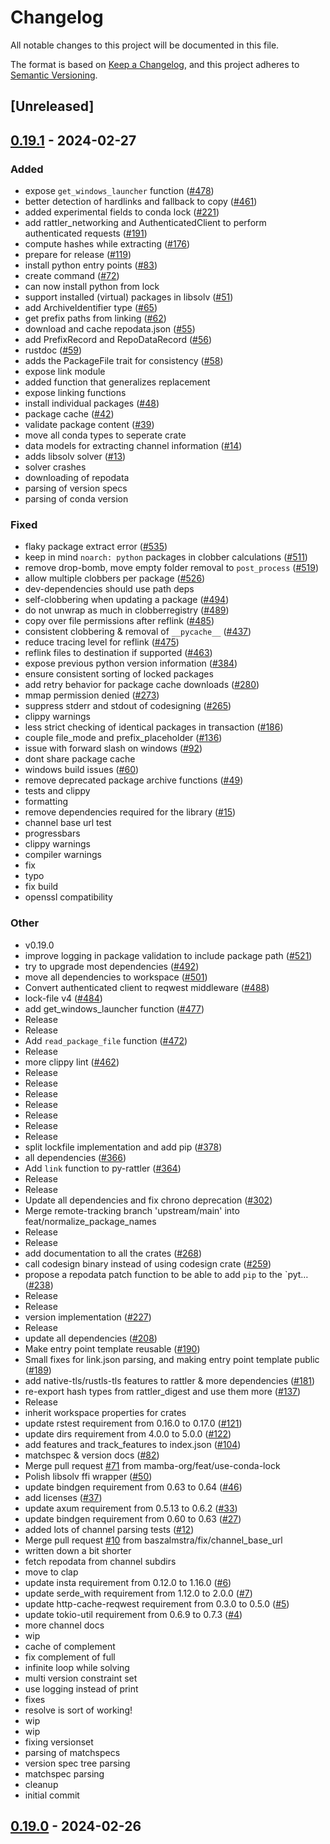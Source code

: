 # Changelog
All notable changes to this project will be documented in this file.

The format is based on [Keep a Changelog](https://keepachangelog.com/en/1.0.0/),
and this project adheres to [Semantic Versioning](https://semver.org/spec/v2.0.0.html).

## [Unreleased]

## [0.19.1](https://github.com/Wackyator/rattler/compare/rattler-v0.19.0...rattler-v0.19.1) - 2024-02-27

### Added
- expose `get_windows_launcher` function ([#478](https://github.com/Wackyator/rattler/pull/478))
- better detection of hardlinks and fallback to copy ([#461](https://github.com/Wackyator/rattler/pull/461))
- added experimental fields to conda lock ([#221](https://github.com/Wackyator/rattler/pull/221))
- add rattler_networking and AuthenticatedClient to perform authenticated requests ([#191](https://github.com/Wackyator/rattler/pull/191))
- compute hashes while extracting ([#176](https://github.com/Wackyator/rattler/pull/176))
- prepare for release ([#119](https://github.com/Wackyator/rattler/pull/119))
- install python entry points ([#83](https://github.com/Wackyator/rattler/pull/83))
- create command ([#72](https://github.com/Wackyator/rattler/pull/72))
- can now install python from lock
- support installed (virtual) packages in libsolv ([#51](https://github.com/Wackyator/rattler/pull/51))
- add ArchiveIdentifier type ([#65](https://github.com/Wackyator/rattler/pull/65))
- get prefix paths from linking ([#62](https://github.com/Wackyator/rattler/pull/62))
- download and cache repodata.json ([#55](https://github.com/Wackyator/rattler/pull/55))
- add PrefixRecord and RepoDataRecord ([#56](https://github.com/Wackyator/rattler/pull/56))
- rustdoc ([#59](https://github.com/Wackyator/rattler/pull/59))
- adds the PackageFile trait for consistency ([#58](https://github.com/Wackyator/rattler/pull/58))
- expose link module
- added function that generalizes replacement
- expose linking functions
- install individual packages ([#48](https://github.com/Wackyator/rattler/pull/48))
- package cache ([#42](https://github.com/Wackyator/rattler/pull/42))
- validate package content ([#39](https://github.com/Wackyator/rattler/pull/39))
- move all conda types to seperate crate
- data models for extracting channel information ([#14](https://github.com/Wackyator/rattler/pull/14))
- adds libsolv solver ([#13](https://github.com/Wackyator/rattler/pull/13))
- solver crashes
- downloading of repodata
- parsing of version specs
- parsing of conda version

### Fixed
- flaky package extract error ([#535](https://github.com/Wackyator/rattler/pull/535))
- keep in mind `noarch: python` packages in clobber calculations ([#511](https://github.com/Wackyator/rattler/pull/511))
- remove drop-bomb, move empty folder removal to `post_process` ([#519](https://github.com/Wackyator/rattler/pull/519))
- allow multiple clobbers per package ([#526](https://github.com/Wackyator/rattler/pull/526))
- dev-dependencies should use path deps
- self-clobbering when updating a package ([#494](https://github.com/Wackyator/rattler/pull/494))
- do not unwrap as much in clobberregistry ([#489](https://github.com/Wackyator/rattler/pull/489))
- copy over file permissions after reflink ([#485](https://github.com/Wackyator/rattler/pull/485))
- consistent clobbering & removal of `__pycache__` ([#437](https://github.com/Wackyator/rattler/pull/437))
- reduce tracing level for reflink ([#475](https://github.com/Wackyator/rattler/pull/475))
- reflink files to destination if supported ([#463](https://github.com/Wackyator/rattler/pull/463))
- expose previous python version information ([#384](https://github.com/Wackyator/rattler/pull/384))
- ensure consistent sorting of locked packages
- add retry behavior for package cache downloads ([#280](https://github.com/Wackyator/rattler/pull/280))
- mmap permission denied ([#273](https://github.com/Wackyator/rattler/pull/273))
- suppress stderr and stdout of codesigning ([#265](https://github.com/Wackyator/rattler/pull/265))
- clippy warnings
- less strict checking of identical packages in transaction ([#186](https://github.com/Wackyator/rattler/pull/186))
- couple file_mode and prefix_placeholder ([#136](https://github.com/Wackyator/rattler/pull/136))
- issue with forward slash on windows ([#92](https://github.com/Wackyator/rattler/pull/92))
- dont share package cache
- windows build issues ([#60](https://github.com/Wackyator/rattler/pull/60))
- remove deprecated package archive functions ([#49](https://github.com/Wackyator/rattler/pull/49))
- tests and clippy
- formatting
- remove dependencies required for the library ([#15](https://github.com/Wackyator/rattler/pull/15))
- channel base url test
- progressbars
- clippy warnings
- compiler warnings
- fix
- typo
- fix build
- openssl compatibility

### Other
- v0.19.0
- improve logging in package validation to include package path ([#521](https://github.com/Wackyator/rattler/pull/521))
- try to upgrade most dependencies ([#492](https://github.com/Wackyator/rattler/pull/492))
- move all dependencies to workspace ([#501](https://github.com/Wackyator/rattler/pull/501))
- Convert authenticated client to reqwest middleware ([#488](https://github.com/Wackyator/rattler/pull/488))
- lock-file v4 ([#484](https://github.com/Wackyator/rattler/pull/484))
- add get_windows_launcher function ([#477](https://github.com/Wackyator/rattler/pull/477))
- Release
- Release
- Add `read_package_file` function ([#472](https://github.com/Wackyator/rattler/pull/472))
- Release
- more clippy lint ([#462](https://github.com/Wackyator/rattler/pull/462))
- Release
- Release
- Release
- Release
- Release
- Release
- Release
- split lockfile implementation and add pip ([#378](https://github.com/Wackyator/rattler/pull/378))
- all dependencies ([#366](https://github.com/Wackyator/rattler/pull/366))
- Add `link` function to py-rattler ([#364](https://github.com/Wackyator/rattler/pull/364))
- Release
- Release
- Update all dependencies and fix chrono deprecation ([#302](https://github.com/Wackyator/rattler/pull/302))
- Merge remote-tracking branch 'upstream/main' into feat/normalize_package_names
- Release
- Release
- add documentation to all the crates ([#268](https://github.com/Wackyator/rattler/pull/268))
- call codesign binary instead of using codesign crate ([#259](https://github.com/Wackyator/rattler/pull/259))
- propose a repodata patch function to be able to add `pip` to the `pyt… ([#238](https://github.com/Wackyator/rattler/pull/238))
- Release
- Release
- version implementation ([#227](https://github.com/Wackyator/rattler/pull/227))
- Release
- update all dependencies ([#208](https://github.com/Wackyator/rattler/pull/208))
- Make entry point template reusable ([#190](https://github.com/Wackyator/rattler/pull/190))
- Small fixes for link.json parsing, and making entry point template public ([#189](https://github.com/Wackyator/rattler/pull/189))
- add native-tls/rustls-tls features to rattler & more dependencies ([#181](https://github.com/Wackyator/rattler/pull/181))
- re-export hash types from rattler_digest and use them more ([#137](https://github.com/Wackyator/rattler/pull/137))
- Release
- inherit workspace properties for crates
- update rstest requirement from 0.16.0 to 0.17.0 ([#121](https://github.com/Wackyator/rattler/pull/121))
- update dirs requirement from 4.0.0 to 5.0.0 ([#122](https://github.com/Wackyator/rattler/pull/122))
- add features and track_features to index.json ([#104](https://github.com/Wackyator/rattler/pull/104))
- matchspec & version docs ([#82](https://github.com/Wackyator/rattler/pull/82))
- Merge pull request [#71](https://github.com/Wackyator/rattler/pull/71) from mamba-org/feat/use-conda-lock
- Polish libsolv ffi wrapper ([#50](https://github.com/Wackyator/rattler/pull/50))
- update bindgen requirement from 0.63 to 0.64 ([#46](https://github.com/Wackyator/rattler/pull/46))
- add licenses ([#37](https://github.com/Wackyator/rattler/pull/37))
- update axum requirement from 0.5.13 to 0.6.2 ([#33](https://github.com/Wackyator/rattler/pull/33))
- update bindgen requirement from 0.60 to 0.63 ([#27](https://github.com/Wackyator/rattler/pull/27))
- added lots of channel parsing tests ([#12](https://github.com/Wackyator/rattler/pull/12))
- Merge pull request [#10](https://github.com/Wackyator/rattler/pull/10) from baszalmstra/fix/channel_base_url
- written down a bit shorter
- fetch repodata from channel subdirs
- move to clap
- update insta requirement from 0.12.0 to 1.16.0 ([#6](https://github.com/Wackyator/rattler/pull/6))
- update serde_with requirement from 1.12.0 to 2.0.0 ([#7](https://github.com/Wackyator/rattler/pull/7))
- update http-cache-reqwest requirement from 0.3.0 to 0.5.0 ([#5](https://github.com/Wackyator/rattler/pull/5))
- update tokio-util requirement from 0.6.9 to 0.7.3 ([#4](https://github.com/Wackyator/rattler/pull/4))
- more channel docs
- wip
- cache of complement
- fix complement of full
- infinite loop while solving
- multi version constraint set
- use logging instead of print
- fixes
- resolve is sort of working!
- wip
- wip
- fixing versionset
- parsing of matchspecs
- version spec tree parsing
- matchspec parsing
- cleanup
- initial commit

## [0.19.0](https://github.com/baszalmstra/rattler/compare/rattler-v0.18.0...rattler-v0.19.0) - 2024-02-26

